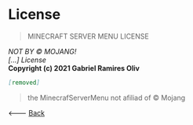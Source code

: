 # License

> MINECRAFT SERVER MENU LICENSE

_NOT BY © MOJANG!_\
_[...] License_\
**Copyright (c) 2021 Gabriel Ramires Oliv**

```markdown
[removed]
```

> the MinecrafServerMenu not afiliad of © Mojang

<--- <a href="https://gabrielramires.github.io/MinecraftServerMenu">Back</a>
